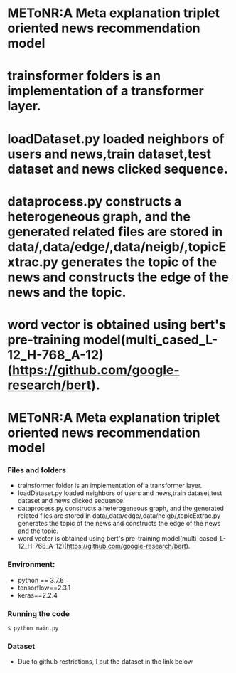 # METoNR:A Meta explanation triplet oriented news recommendation model
# trainsformer folders is an implementation of a transformer layer.
# loadDataset.py loaded neighbors of users and news,train dataset,test dataset and news clicked sequence.
# dataprocess.py constructs a heterogeneous graph, and the generated related files are stored in data/,data/edge/,data/neigb/,topicExtrac.py generates the topic of the news and constructs the edge of the news and the topic.
# word vector is obtained using bert's pre-training model(multi_cased_L-12_H-768_A-12)(https://github.com/google-research/bert).
#
# METoNR:A Meta explanation triplet oriented news recommendation model
### Files and folders

* trainsformer folder is an implementation of a transformer layer.
* loadDataset.py loaded neighbors of users and news,train dataset,test dataset and news clicked sequence.
* dataprocess.py constructs a heterogeneous graph, and the generated related files are stored in data/,data/edge/,data/neigb/,topicExtrac.py generates the topic of the news and constructs the edge of the news and the topic.
* word vector is obtained using bert's pre-training model(multi_cased_L-12_H-768_A-12)(https://github.com/google-research/bert).

### Environment:
* python == 3.7.6
* tensorflow==2.3.1
* keras==2.2.4
### Running the code
```
$ python main.py
```
### Dataset
* Due to github restrictions, I put the dataset in the link below